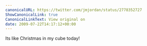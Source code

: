 ```yaml
---
canonicalURL: https://twitter.com/jmjordan/status/2778352727
ShowCanonicalLink: true
CanonicalLinkText: View original on
date: 2009-07-22T14:17:12+00:00
---
```

Its like Christmas in my cube today!